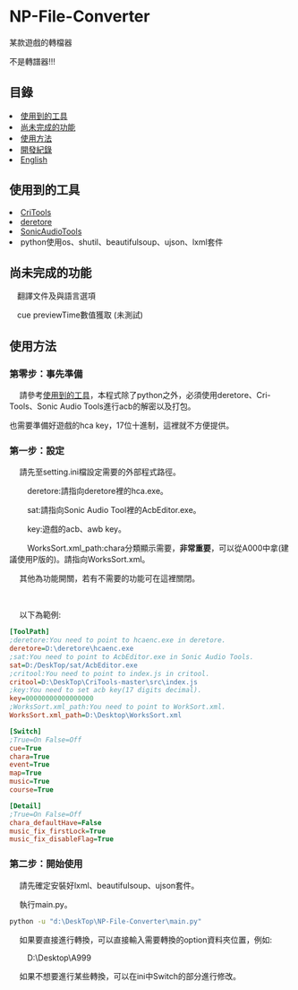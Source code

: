 # NP-File-Converter

<p>某款遊戲的轉檔器</p>

<p>不是轉譜器!!!<p>

## 目錄

<li><a href="#使用到的工具">使用到的工具</a></li>
<li><a href="#尚未完成的功能">尚未完成的功能</a></li>
<li><a href="#使用方法">使用方法</a></li>
<li><a href="CHANGELOG.md">開發紀錄</a></li>
<li><a href="EN_README.md">English</a></li>

## 使用到的工具

<li><a href="https://github.com/kohos/CriTools">CriTools</a></li>
<li><a href="https://github.com/OpenCGSS/DereTore">deretore</a></li>
<li><a href="https://github.com/blueskythlikesclouds/SonicAudioTools">SonicAudioTools</a></li>
<li>python使用os、shutil、beautifulsoup、ujson、lxml套件</li>

## 尚未完成的功能

<p>

&emsp;翻譯文件及與語言選項

&emsp;cue previewTime數值獲取 (未測試)
</p>

## 使用方法

### 第零步：事先準備

<p> 

&emsp; 請參考<a href="#使用到的工具">使用到的工具</a>，本程式除了python之外，必須使用deretore、Cri-Tools、Sonic Audio Tools進行acb的解密以及打包。

也需要準備好遊戲的hca key，17位十進制，這裡就不方便提供。

</p>

### 第一步：設定


<p>
	
&emsp; 請先至setting.ini檔設定需要的外部程式路徑。

&emsp;&emsp; deretore:請指向deretore裡的hca.exe。

&emsp;&emsp; sat:請指向Sonic Audio Tool裡的AcbEditor.exe。 

&emsp;&emsp; key:遊戲的acb、awb key。

&emsp;&emsp; WorksSort.xml_path:chara分類顯示需要，**非常重要**，可以從A000中拿(建議使用P版的)。請指向WorksSort.xml。

&emsp; 其他為功能開關，若有不需要的功能可在這裡關閉。

</p>
<br />
<p>
&emsp; 以下為範例:

```ini
[ToolPath]
;deretore:You need to point to hcaenc.exe in deretore.
deretore=D:\deretore\hcaenc.exe
;sat:You need to point to AcbEditor.exe in Sonic Audio Tools.
sat=D:/DeskTop/sat/AcbEditor.exe
;critool:You need to point to index.js in critool.
critool=D:\DeskTop\CriTools-master\src\index.js
;key:You need to set acb key(17 digits decimal).
key=00000000000000000
;WorksSort.xml_path:You need to point to WorkSort.xml.
WorksSort.xml_path=D:\Desktop\WorksSort.xml

[Switch]
;True=On False=Off
cue=True
chara=True
event=True
map=True
music=True
course=True

[Detail]
;True=On False=Off
chara_defaultHave=False
music_fix_firstLock=True
music_fix_disableFlag=True
```
</p>

### 第二步：開始使用

<p>
&emsp; 請先確定安裝好lxml、beautifulsoup、ujson套件。

&emsp; 執行main.py。
	
```cmd	
python -u "d:\DeskTop\NP-File-Converter\main.py"
```
	
&emsp; 如果要直接進行轉換，可以直接輸入需要轉換的option資料夾位置，例如:

&emsp;&emsp; D:\Desktop\A999
	
&emsp; 如果不想要進行某些轉換，可以在ini中Switch的部分進行修改。

</p>

